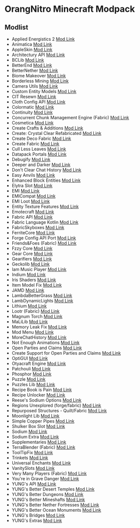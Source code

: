 # OrangNitro Minecraft Modpack

## Modlist

* Applied Energistics 2 [Mod Link](https://modrinth.com/mod/ae2)
* Animatica [Mod Link](https://modrinth.com/mod/animatica)
* AppleSkin [Mod Link](https://modrinth.com/mod/appleskin)
* Architectury API [Mod Link](https://modrinth.com/mod/architectury-api)
* BCLib [Mod Link](https://modrinth.com/mod/bclib)
* BetterEnd [Mod Link](https://modrinth.com/mod/betterend)
* BetterNether [Mod Link](https://modrinth.com/mod/betternether)
* Biome Makeover [Mod Link](https://modrinth.com/mod/biome-makeover)
* Borderless Mining [Mod Link](https://modrinth.com/mod/borderless-mining)
* Camera Utils [Mod Link](https://modrinth.com/mod/camera-utils)
* Custom Entity Models [Mod Link](https://modrinth.com/mod/cem)
* CIT Resewn [Mod Link](https://modrinth.com/mod/cit-resewn)
* Cloth Config API [Mod Link](https://modrinth.com/mod/cloth-config)
* Colormatic [Mod Link](https://modrinth.com/mod/colormatic)
* Continuity [Mod Link](https://modrinth.com/mod/continuity)
* Concurrent Chunk Management Engine (Fabric) [Mod Link](https://modrinth.com/mod/c2me-fabric)
* Cosmetica [Mod Link](https://modrinth.com/mod/cosmetica)
* Create Crafts & Additions [Mod Link](https://curseforge.com/minecraft/mc-mods/createaddition)
* Create: Crystal Clear Refabricated [Mod Link](https://modrinth.com/mod/create-crystal-clear-fabric)
* Create Deco Fabric [Mod Link](https://curseforge.com/minecraft/mc-mods/create-deco-fabric)
* Create Fabric [Mod Link](https://modrinth.com/mod/create-fabric)
* Cull Less Leaves [Mod Link](https://modrinth.com/mod/cull-less-leaves)
* Datapack Portals [Mod Link](https://www.curseforge.com/minecraft/mc-mods/datapack-portals)
* Debugify [Mod Link](https://modrinth.com/mod/debugify)
* Deeper and Darker [Mod Link](https://modrinth.com/mod/deeperdarker)
* Don't Clear Chat History [Mod Link](https://www.curseforge.com/minecraft/mc-mods/dont-clear-chat-history)
* Easy Anvils [Mod Link](https://modrinth.com/mod/easy-anvils)
* Enhanced Block Entities [Mod Link](https://modrinth.com/mod/ebe)
* Elytra Slot [Mod Link](https://modrinth.com/mod/elytra-slot)
* EMI [Mod Link](https://modrinth.com/mod/emi)
* EMICompat [Mod Link](https://modrinth.com/mod/emicompat)
* EMI Loot [Mod Link](https://modrinth.com/mod/emi-loot)
* Entity Texture Features [Mod Link](https://modrinth.com/mod/entitytexturefeatures)
* Emotecraft [Mod Link](https://modrinth.com/mod/emotecraft)
* Fabric API [Mod Link](https://modrinth.com/mod/fabric-api)
* Fabric Language Kotlin [Mod Link](https://modrinth.com/mod/fabric-language-kotlin)
* FabricSkyboxes [Mod Link](https://modrinth.com/mod/fabricskyboxes)
* FerriteCore [Mod Link](https://modrinth.com/mod/ferrite-core)
* Forge Config API Port [Mod Link](https://modrinth.com/mod/forge-config-api-port)
* Friends&Foes (Fabric) [Mod Link](https://modrinth.com/mod/friends-and-foes)
* Fzzy Core [Mod Link](https://modrinth.com/mod/fzzy-core)
* Gear Core [Mod Link](https://modrinth.com/mod/gear-core)
* Gearifiers [Mod Link](https://modrinth.com/mod/gearifiers)
* Geckolib [Mod Link](https://modrinth.com/mod/geckolib)
* Iam Music Player [Mod Link](https://modrinth.com/mod/iam-music-player)
* Indium [Mod Link](https://modrinth.com/mod/indium)
* Iris Shaders [Mod Link](https://modrinth.com/mod/iris)
* Item Model Fix [Mod Link](https://modrinth.com/mod/item-model-fix)
* JAMD [Mod Link](https://www.curseforge.com/minecraft/mc-mods/jamd)
* LambdaBetterGrass [Mod Link](https://modrinth.com/mod/lambdabettergrass)
* LambDynamicLights [Mod Link](https://modrinth.com/mod/lambdynamiclights)
* Lithium [Mod Link](https://modrinth.com/mod/lithium)
* Lootr (Fabric) [Mod Link](https://www.curseforge.com/minecraft/mc-mods/lootr-fabric)
* Magnum Torch [Mod Link](https://modrinth.com/mod/magnum-torch)
* MaLiLib [Mod Link](https://www.curseforge.com/minecraft/mc-mods/malilib)
* Memory Leak Fix [Mod Link](https://modrinth.com/mod/memoryleakfix)
* Mod Menu [Mod Link](https://modrinth.com/mod/modmenu)
* MoreChatHistory [Mod Link](https://modrinth.com/mod/morechathistory)
* Not Enough Animations [Mod Link](https://modrinth.com/mod/not-enough-animations)
* Open Parties and Claims [Mod Link](https://modrinth.com/mod/open-parties-and-claims)
* Create Support for Open Parties and Claims [Mod Link](https://modrinth.com/mod/opac-fabric-create-support)
* OptiGUI [Mod Link](https://modrinth.com/mod/optigui)
* Otyacraft Engine [Mod Link](https://modrinth.com/mod/otyacraft-engine)
* Patchouli [Mod Link](https://modrinth.com/mod/patchouli)
* Phosphor [Mod Link](https://modrinth.com/mod/phosphor)
* Puzzle [Mod Link](https://modrinth.com/mod/puzzle)
* Puzzles Lib [Mod Link](https://modrinth.com/mod/puzzles-lib)
* Recipe Book is Pain [Mod Link](https://modrinth.com/mod/rbip)
* Recipe Unlocker [Mod Link](https://modrinth.com/mod/recipes)
* Reese's Sodium Options [Mod Link](https://modrinth.com/mod/reeses-sodium-options)
* Regions Unexplored (forge/fabric) [Mod Link](https://www.curseforge.com/minecraft/mc-mods/regions-unexplored)
* Repurposed Structures - Quilt/Fabric [Mod Link](https://modrinth.com/mod/repurposed-structures-fabric)
* Moonlight Lib [Mod Link](https://www.curseforge.com/minecraft/mc-mods/selene)
* Simple Copper Pipes [Mod Link](https://modrinth.com/mod/simple-copper-pipes)
* Shulker Box Slot [Mod Link](https://modrinth.com/mod/shulker-box-slot)
* Sodium [Mod Link](https://modrinth.com/mod/sodium)
* Sodium Extra [Mod Link](https://modrinth.com/mod/sodium-extra)
* Supplementaries [Mod Link](https://www.curseforge.com/minecraft/mc-mods/supplementaries)
* TerraBlender (Fabric) [Mod Link](https://www.curseforge.com/minecraft/mc-mods/terrablender-fabric)
* ToolTipFix [Mod Link](https://modrinth.com/mod/tooltipfix)
* Trinkets [Mod Link](https://modrinth.com/mod/trinkets)
* Universal Enchants [Mod Link](https://modrinth.com/mod/universal-enchants)
* VanitySlots [Mod Link](https://modrinth.com/mod/vanity)
* Very Many Players (Fabric) [Mod Link](https://modrinth.com/mod/vmp-fabric)
* You're in Grave Danger [Mod Link](https://modrinth.com/mod/yigd)
* YUNG's API [Mod Link](https://modrinth.com/mod/yungs-api)
* YUNG's Better Desert Temples [Mod Link](https://modrinth.com/mod/yungs-better-desert-temples)
* YUNG's Better Dungeons [Mod Link](https://modrinth.com/mod/yungs-better-dungeons)
* YUNG's Better Mineshafts [Mod Link](https://modrinth.com/mod/yungs-better-mineshafts)
* YUNG's Better Nether Fortresses [Mod Link](https://modrinth.com/mod/yungs-better-nether-fortresses)
* YUNG's Better Ocean Monuments [Mod Link](https://modrinth.com/mod/yungs-better-ocean-monuments)
* YUNG's Bridges [Mod Link](https://modrinth.com/mod/yungs-bridges)
* YUNG's Extras [Mod Link](https://modrinth.com/mod/yungs-extras)
